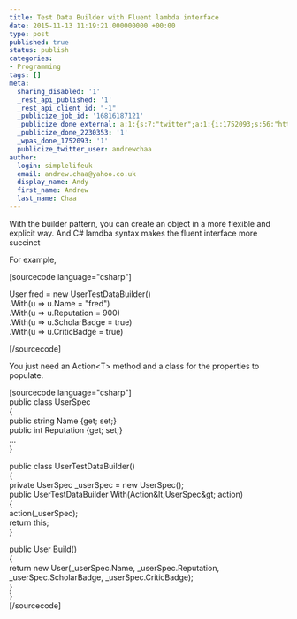 ```yaml
---
title: Test Data Builder with Fluent lambda interface
date: 2015-11-13 11:19:21.000000000 +00:00
type: post
published: true
status: publish
categories:
- Programming
tags: []
meta:
  sharing_disabled: '1'
  _rest_api_published: '1'
  _rest_api_client_id: "-1"
  _publicize_job_id: '16816187121'
  _publicize_done_external: a:1:{s:7:"twitter";a:1:{i:1752093;s:56:"https://twitter.com/andrewchaa/status/665126811949359104";}}
  _publicize_done_2230353: '1'
  _wpas_done_1752093: '1'
  publicize_twitter_user: andrewchaa
author:
  login: simplelifeuk
  email: andrew.chaa@yahoo.co.uk
  display_name: Andy
  first_name: Andrew
  last_name: Chaa
---
```

<p>With the builder pattern, you can create an object in a more flexible and explicit way. And C# lamdba syntax makes the fluent interface more succinct</p>
<p>For example,</p>
<p>[sourcecode language="csharp"]</p>
<p>User fred = new UserTestDataBuilder()<br />
.With(u =&gt; u.Name = &quot;fred&quot;)<br />
.With(u =&gt; u.Reputation = 900)<br />
.With(u =&gt; u.ScholarBadge = true)<br />
.With(u =&gt; u.CriticBadge = true)</p>
<p>[/sourcecode]</p>
<p>You just need an Action&lt;T&gt; method and a class for the properties to populate.</p>
<p>[sourcecode language="csharp"]<br />
public class UserSpec<br />
{<br />
    public string Name {get; set;}<br />
    public int Reputation {get; set;}<br />
    ...<br />
}</p>
<p>public class UserTestDataBuilder()<br />
{<br />
    private UserSpec _userSpec = new UserSpec();<br />
    public UserTestDataBuilder With(Action&amp;lt;UserSpec&amp;gt; action)<br />
    {<br />
        action(_userSpec);<br />
        return this;<br />
    }</p>
<p>    public User Build()<br />
    {<br />
        return new User(_userSpec.Name, _userSpec.Reputation,<br />
            _userSpec.ScholarBadge, _userSpec.CriticBadge);<br />
    }<br />
}<br />
[/sourcecode]</p>
